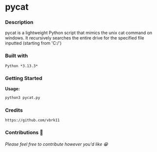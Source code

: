 # pycat


### Description

pycat is a lightweight Python script that mimics the unix cat command on windows.
It recursively searches the entire drive for the specified file inputted (starting from 'C:/')

### Built with
```
Python *3.13.3*
```


### Getting Started  
**Usage:**

```bash
python3 pycat.py
```

### Credits
```
https://github.com/vbrk11
```

### Contributions 🎉
###### Please feel free to contribute however you'd like 😁


